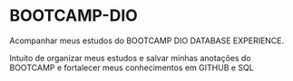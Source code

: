 # BOOTCAMP-DIO
Acompanhar meus estudos do BOOTCAMP DIO DATABASE EXPERIENCE. 

Intuito de organizar meus estudos e salvar minhas anotações do BOOTCAMP e fortalecer meus conhecimentos em GITHUB e SQL
